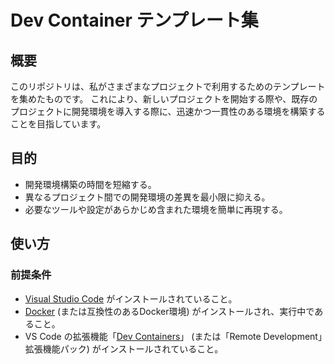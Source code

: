 # Dev Container テンプレート集

## 概要

このリポジトリは、私がさまざまなプロジェクトで利用するためのテンプレートを集めたものです。
これにより、新しいプロジェクトを開始する際や、既存のプロジェクトに開発環境を導入する際に、迅速かつ一貫性のある環境を構築することを目指しています。

## 目的

* 開発環境構築の時間を短縮する。
* 異なるプロジェクト間での開発環境の差異を最小限に抑える。
* 必要なツールや設定があらかじめ含まれた環境を簡単に再現する。

## 使い方

### 前提条件

* [Visual Studio Code](https://code.visualstudio.com/) がインストールされていること。
* [Docker](https://www.docker.com) (または互換性のあるDocker環境) がインストールされ、実行中であること。
* VS Code の拡張機能「[Dev Containers](https://marketplace.visualstudio.com/items?itemName=ms-vscode-remote.remote-containers)」 (または「Remote Development」拡張機能パック) がインストールされていること。
